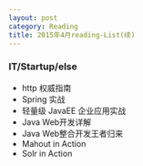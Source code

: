 ```yaml
---
layout: post
category: Reading
title: 2015年4月reading-List(续)
---
```


### IT/Startup/else

* http 权威指南
* Spring 实战
* 轻量级 JavaEE 企业应用实战
* Java Web开发详解
* Java Web整合开发王者归来
* Mahout in Action
* Solr in Action



